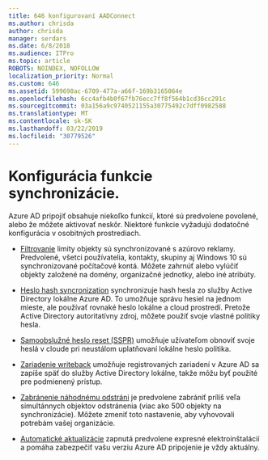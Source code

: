```yaml
---
title: 646 konfigurovaní AADConnect
ms.author: chrisda
author: chrisda
manager: serdars
ms.date: 6/8/2018
ms.audience: ITPro
ms.topic: article
ROBOTS: NOINDEX, NOFOLLOW
localization_priority: Normal
ms.custom: 646
ms.assetid: 599698ac-6709-477a-a66f-169b3165064e
ms.openlocfilehash: 6cc4afb4b0f67fb76ecc7ff8f564b1cd36cc291c
ms.sourcegitcommit: 03a156a9c9740521155a30775492c7dff0982588
ms.translationtype: MT
ms.contentlocale: sk-SK
ms.lasthandoff: 03/22/2019
ms.locfileid: "30779526"
---
```

# <a name="configure-sync-features"></a>Konfigurácia funkcie synchronizácie.

Azure AD pripojiť obsahuje niekoľko funkcií, ktoré sú predvolene povolené, alebo že môžete aktivovať neskôr. Niektoré funkcie vyžadujú dodatočné konfigurácia v osobitných prostrediach.
  
- [Filtrovanie](https://docs.microsoft.com/azure/active-directory/connect/active-directory-aadconnectsync-configure-filtering) limity objekty sú synchronizované s azúrovo reklamy. Predvolené, všetci používatelia, kontakty, skupiny aj Windows 10 sú synchronizované počítačové kontá. Môžete zahrnúť alebo vylúčiť objekty založené na domény, organizačné jednotky, alebo iné atribúty. 
    
- [Heslo hash syncronization](https://docs.microsoft.com/azure/active-directory/connect/active-directory-aadconnectsync-implement-password-hash-synchronization) synchronizuje hash hesla zo služby Active Directory lokálne Azure AD. To umožňuje správu hesiel na jednom mieste, ale používať rovnaké heslo lokálne a cloud prostredí. Pretože Active Directory autoritatívny zdroj, môžete použiť svoje vlastné politiky hesla. 
    
- [Samoobslužné heslo reset (SSPR)](https://docs.microsoft.com/azure/active-directory/authentication/quickstart-sspr) umožňuje užívateľom obnoviť svoje heslá v cloude pri neustálom uplatňovaní lokálne heslo politika. 
    
- [Zariadenie writeback](https://docs.microsoft.com/azure/active-directory/connect/active-directory-aadconnect-feature-device-writeback) umožňuje registrovaných zariadení v Azure AD sa zapíše späť do služby Active Directory lokálne, takže môžu byť použité pre podmienený prístup. 
    
- [Zabránenie náhodnému odstráni](https://docs.microsoft.com/azure/active-directory/connect/active-directory-aadconnectsync-feature-prevent-accidental-deletes) je predvolene zabrániť príliš veľa simultánnych objektov odstránenia (viac ako 500 objekty na synchronizácie). Môžete zmeniť toto nastavenie, aby vyhovovali potrebám vašej organizácie. 
    
- [Automatické aktualizácie](https://docs.microsoft.com/azure/active-directory/connect/active-directory-aadconnect-feature-automatic-upgrade) zapnutá predvolene expresné elektroinštalácií a pomáha zabezpečiť vašu verziu Azure AD pripojenie je vždy aktuálny. 
    

